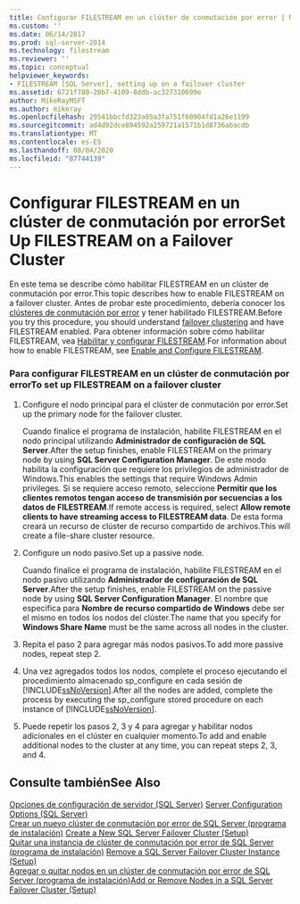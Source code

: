 ```yaml
---
title: Configurar FILESTREAM en un clúster de conmutación por error | Microsoft Docs
ms.custom: ''
ms.date: 06/14/2017
ms.prod: sql-server-2014
ms.technology: filestream
ms.reviewer: ''
ms.topic: conceptual
helpviewer_keywords:
- FILESTREAM [SQL Server], setting up on a failover cluster
ms.assetid: 6721f780-20b7-4109-8ddb-ac327310699e
author: MikeRayMSFT
ms.author: mikeray
ms.openlocfilehash: 29541bbcfd323a85a3fa751f60904fd1a26e1199
ms.sourcegitcommit: ad4d92dce894592a259721a1571b1d8736abacdb
ms.translationtype: MT
ms.contentlocale: es-ES
ms.lasthandoff: 08/04/2020
ms.locfileid: "87744139"
---
```

# <a name="set-up-filestream-on-a-failover-cluster"></a><span data-ttu-id="06f7a-102">Configurar FILESTREAM en un clúster de conmutación por error</span><span class="sxs-lookup"><span data-stu-id="06f7a-102">Set Up FILESTREAM on a Failover Cluster</span></span>
  <span data-ttu-id="06f7a-103">En este tema se describe cómo habilitar FILESTREAM en un clúster de conmutación por error.</span><span class="sxs-lookup"><span data-stu-id="06f7a-103">This topic describes how to enable FILESTREAM on a failover cluster.</span></span> <span data-ttu-id="06f7a-104">Antes de probar este procedimiento, debería conocer los [clústeres de conmutación por error](../../sql-server/failover-clusters/windows/always-on-failover-cluster-instances-sql-server.md) y tener habilitado FILESTREAM.</span><span class="sxs-lookup"><span data-stu-id="06f7a-104">Before you try this procedure, you should understand [failover clustering](../../sql-server/failover-clusters/windows/always-on-failover-cluster-instances-sql-server.md) and have FILESTREAM enabled.</span></span> <span data-ttu-id="06f7a-105">Para obtener información sobre cómo habilitar FILESTREAM, vea [Habilitar y configurar FILESTREAM](enable-and-configure-filestream.md).</span><span class="sxs-lookup"><span data-stu-id="06f7a-105">For information about how to enable FILESTREAM, see [Enable and Configure FILESTREAM](enable-and-configure-filestream.md).</span></span>  
  
### <a name="to-set-up-filestream-on-a-failover-cluster"></a><span data-ttu-id="06f7a-106">Para configurar FILESTREAM en un clúster de conmutación por error</span><span class="sxs-lookup"><span data-stu-id="06f7a-106">To set up FILESTREAM on a failover cluster</span></span>  
  
1.  <span data-ttu-id="06f7a-107">Configure el nodo principal para el clúster de conmutación por error.</span><span class="sxs-lookup"><span data-stu-id="06f7a-107">Set up the primary node for the failover cluster.</span></span>  
  
     <span data-ttu-id="06f7a-108">Cuando finalice el programa de instalación, habilite FILESTREAM en el nodo principal utilizando **Administrador de configuración de SQL Server**.</span><span class="sxs-lookup"><span data-stu-id="06f7a-108">After the setup finishes, enable FILESTREAM on the primary node by using **SQL Server Configuration Manager**.</span></span> <span data-ttu-id="06f7a-109">De este modo habilita la configuración que requiere los privilegios de administrador de Windows.</span><span class="sxs-lookup"><span data-stu-id="06f7a-109">This enables the settings that require Windows Admin privileges.</span></span> <span data-ttu-id="06f7a-110">Si se requiere acceso remoto, seleccione **Permitir que los clientes remotos tengan acceso de transmisión por secuencias a los datos de FILESTREAM**.</span><span class="sxs-lookup"><span data-stu-id="06f7a-110">If remote access is required, select **Allow remote clients to have streaming access to FILESTREAM data**.</span></span> <span data-ttu-id="06f7a-111">De esta forma creará un recurso de clúster de recurso compartido de archivos.</span><span class="sxs-lookup"><span data-stu-id="06f7a-111">This will create a file-share cluster resource.</span></span>  
  
2.  <span data-ttu-id="06f7a-112">Configure un nodo pasivo.</span><span class="sxs-lookup"><span data-stu-id="06f7a-112">Set up a passive node.</span></span>  
  
     <span data-ttu-id="06f7a-113">Cuando finalice el programa de instalación, habilite FILESTREAM en el nodo pasivo utilizando **Administrador de configuración de SQL Server**.</span><span class="sxs-lookup"><span data-stu-id="06f7a-113">After the setup finishes, enable FILESTREAM on the passive node by using **SQL Server Configuration Manager**.</span></span> <span data-ttu-id="06f7a-114">El nombre que especifica para **Nombre de recurso compartido de Windows** debe ser el mismo en todos los nodos del clúster.</span><span class="sxs-lookup"><span data-stu-id="06f7a-114">The name that you specify for **Windows Share Name** must be the same across all nodes in the cluster.</span></span>  
  
3.  <span data-ttu-id="06f7a-115">Repita el paso 2 para agregar más nodos pasivos.</span><span class="sxs-lookup"><span data-stu-id="06f7a-115">To add more passive nodes, repeat step 2.</span></span>  
  
4.  <span data-ttu-id="06f7a-116">Una vez agregados todos los nodos, complete el proceso ejecutando el procedimiento almacenado sp_configure en cada sesión de [!INCLUDE[ssNoVersion](../../includes/ssnoversion-md.md)].</span><span class="sxs-lookup"><span data-stu-id="06f7a-116">After all the nodes are added, complete the process by executing the sp_configure stored procedure on each instance of [!INCLUDE[ssNoVersion](../../includes/ssnoversion-md.md)].</span></span>  
  
5.  <span data-ttu-id="06f7a-117">Puede repetir los pasos 2, 3 y 4 para agregar y habilitar nodos adicionales en el clúster en cualquier momento.</span><span class="sxs-lookup"><span data-stu-id="06f7a-117">To add and enable additional nodes to the cluster at any time, you can repeat steps 2, 3, and 4.</span></span>  
  
## <a name="see-also"></a><span data-ttu-id="06f7a-118">Consulte también</span><span class="sxs-lookup"><span data-stu-id="06f7a-118">See Also</span></span>  
 <span data-ttu-id="06f7a-119">[Opciones de configuración de servidor &#40;SQL Server&#41;](../../database-engine/configure-windows/server-configuration-options-sql-server.md) </span><span class="sxs-lookup"><span data-stu-id="06f7a-119">[Server Configuration Options &#40;SQL Server&#41;](../../database-engine/configure-windows/server-configuration-options-sql-server.md) </span></span>  
 <span data-ttu-id="06f7a-120">[Crear un nuevo clúster de conmutación por error de SQL Server &#40;programa de instalación&#41;](../../sql-server/failover-clusters/install/create-a-new-sql-server-failover-cluster-setup.md) </span><span class="sxs-lookup"><span data-stu-id="06f7a-120">[Create a New SQL Server Failover Cluster &#40;Setup&#41;](../../sql-server/failover-clusters/install/create-a-new-sql-server-failover-cluster-setup.md) </span></span>  
 <span data-ttu-id="06f7a-121">[Quitar una instancia de clúster de conmutación por error de SQL Server &#40;programa de instalación&#41;](../../sql-server/failover-clusters/install/remove-a-sql-server-failover-cluster-instance-setup.md) </span><span class="sxs-lookup"><span data-stu-id="06f7a-121">[Remove a SQL Server Failover Cluster Instance &#40;Setup&#41;](../../sql-server/failover-clusters/install/remove-a-sql-server-failover-cluster-instance-setup.md) </span></span>  
 [<span data-ttu-id="06f7a-122">Agregar o quitar nodos en un clúster de conmutación por error de SQL Server &#40;programa de instalación&#41;</span><span class="sxs-lookup"><span data-stu-id="06f7a-122">Add or Remove Nodes in a SQL Server Failover Cluster &#40;Setup&#41;</span></span>](../../sql-server/failover-clusters/install/add-or-remove-nodes-in-a-sql-server-failover-cluster-setup.md)  
  
  
